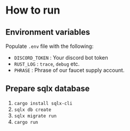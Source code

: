 # How to run

## Environment variables

Populate `.env` file with the following:

- `DISCORD_TOKEN` : Your discord bot token
- `RUST_LOG` : `trace`, `debug` etc.
- `PHRASE` : Phrase of our faucet supply account.

## Prepare sqlx database

1. `cargo install sqlx-cli`
2. `sqlx db create`
3. `sqlx migrate run`
4. `cargo run`

